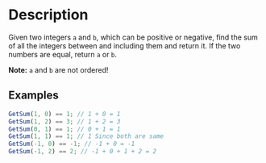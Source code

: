 # Description

Given two integers `a` and `b`, which can be positive or negative, find the sum of all the integers between and including them and return it. If the two numbers are equal, return `a` or `b`.

**Note:** `a` and `b` are not ordered!

## Examples

```javascript
GetSum(1, 0) == 1; // 1 + 0 = 1
GetSum(1, 2) == 3; // 1 + 2 = 3
GetSum(0, 1) == 1; // 0 + 1 = 1
GetSum(1, 1) == 1; // 1 Since both are same
GetSum(-1, 0) == -1; // -1 + 0 = -1
GetSum(-1, 2) == 2; // -1 + 0 + 1 + 2 = 2
```
